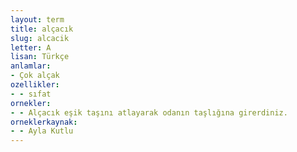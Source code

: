 ```yaml
---
layout: term
title: alçacık
slug: alcacik
letter: A
lisan: Türkçe
anlamlar:
- Çok alçak
ozellikler:
- - sıfat
ornekler:
- - Alçacık eşik taşını atlayarak odanın taşlığına girerdiniz.
orneklerkaynak:
- - Ayla Kutlu
---
```

